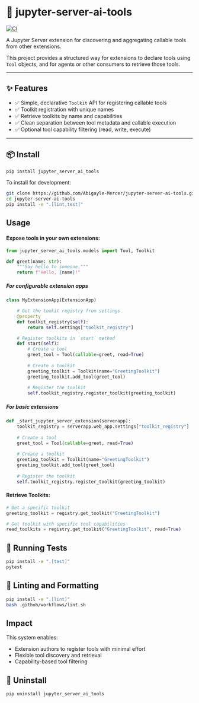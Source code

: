 # 🧠 jupyter-server-ai-tools

[![CI](https://github.com/Abigayle-Mercer/jupyter-server-ai-tools/actions/workflows/ci.yml/badge.svg)](https://github.com/Abigayle-Mercer/jupyter-server-ai-tools/actions/workflows/ci.yml)

A Jupyter Server extension for discovering and aggregating callable tools from other extensions.

This project provides a structured way for extensions to declare tools using `Tool` objects, and for agents or other consumers to retrieve those tools.

______________________________________________________________________

## ✨ Features

- ✅ Simple, declarative `Toolkit` API for registering callable tools
- ✅ Toolkit registration with unique names
- ✅ Retrieve toolkits by name and capabilities
- ✅ Clean separation between tool metadata and callable execution
- ✅ Optional tool capability filtering (read, write, execute)

______________________________________________________________________

## 📦 Install

```bash
pip install jupyter_server_ai_tools
```

To install for development:

```bash
git clone https://github.com/Abigayle-Mercer/jupyter-server-ai-tools.git
cd jupyter-server-ai-tools
pip install -e ".[lint,test]"
```

## Usage

#### Expose tools in your own extensions:

```python
from jupyter_server_ai_tools.models import Tool, Toolkit

def greet(name: str):
    """Say hello to someone."""
    return f"Hello, {name}!"

```

##### For configurable extension apps

```python
class MyExtensionApp(ExtensionApp)

    # Get the tookit registry from settings
    @property
    def toolkit_registry(self):
        return self.settings["toolkit_registry"]

    # Register toolkits in `start` method
    def start(self):
        # Create a tool
        greet_tool = Tool(callable=greet, read=True)
        
        # Create a toolkit
        greeting_toolkit = Toolkit(name="GreetingToolkit")
        greeting_toolkit.add_tool(greet_tool)
        
        # Register the toolkit
        self.toolkit_registry.register_toolkit(greeting_toolkit)

```

##### For basic extensions
```python
def _start_jupyter_server_extension(serverapp):
    toolkit_registry = serverapp.web_app.settings["toolkit_registry"]
    
    # Create a tool
    greet_tool = Tool(callable=greet, read=True)
    
    # Create a toolkit
    greeting_toolkit = Toolkit(name="GreetingToolkit")
    greeting_toolkit.add_tool(greet_tool)
    
    # Register the toolkit
    self.toolkit_registry.register_toolkit(greeting_toolkit)

```

#### Retrieve Toolkits:

```python
# Get a specific toolkit
greeting_toolkit = registry.get_toolkit("GreetingToolkit")

# Get toolkit with specific tool capabilities
read_toolkits = registry.get_toolkit("GreetingToolkit", read=True)
```

## 🧪 Running Tests

```bash
pip install -e ".[test]"
pytest
```

## 🧼 Linting and Formatting

```bash
pip install -e ".[lint]"
bash .github/workflows/lint.sh
```

## Impact

This system enables:

- Extension authors to register tools with minimal effort
- Flexible tool discovery and retrieval
- Capability-based tool filtering

## 🧹 Uninstall

```bash
pip uninstall jupyter_server_ai_tools

